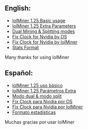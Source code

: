 ## English:
* [lolMiner 1.25 Basic usage ](https://github.com/Lolliedieb/lolMiner-releases/wiki/lolMiner-1.25---Basic-usage-(English))
* [lolMiner 1.25 Extra Parameters](https://github.com/Lolliedieb/lolMiner-releases/wiki/lolMiner-1.25---Extra-Parameters-(English)) 
* [Dual Mining & Splitting modes](https://github.com/Lolliedieb/lolMiner-releases/wiki/Dual-Mining-&-Splitting-modes-(English))
* [Fix Clock for Nvidia by OS](https://github.com/Lolliedieb/lolMiner-releases/wiki/Fix-Clock-Nvidia-for-Cuda-by-OS-(English))
* [Fix Clock for Nvidia by lolMiner](https://github.com/Lolliedieb/lolMiner-releases/wiki/Fix-Clock-Nvidia-for-Cuda-by-lolMiner-(English))
* [Stats Format](https://github.com/Lolliedieb/lolMiner-releases/wiki/Stats-Format-(English))

Many thanks for using lolMiner

## Español:
* [lolMiner 1.25 uso básico](https://github.com/Lolliedieb/lolMiner-releases/wiki/lolMiner-1.25-uso-b%C3%A1sico-(Espa%C3%B1ol))
* [lolMiner 1.25 Parámetros Extra ](https://github.com/Lolliedieb/lolMiner-releases/wiki/lolMiner-1.25--Par%C3%A1metros-Extra-(Espa%C3%B1ol))
* [Modo dual & modo split](https://github.com/Lolliedieb/lolMiner-releases/wiki/Modo-dual-&-modo-split-(Espa%C3%B1ol))
* [Fix Clock para Nvidia por OS](https://github.com/Lolliedieb/lolMiner-releases/wiki/Fix-Clock-Nvidia-para-Cuda-por-OS-(Espa%C3%B1ol))
* [Fix Clock para Nvidia por lolMiner](https://github.com/Lolliedieb/lolMiner-releases/wiki/Fix-Clock-Nvidia-para-Cuda-por-lolMiner-(Espa%C3%B1ol))
* [Formato estadísticas](https://github.com/Lolliedieb/lolMiner-releases/wiki/Formato-estad%C3%ADsticas-(Espa%C3%B1ol))


Muchas gracias por usar lolMiner

